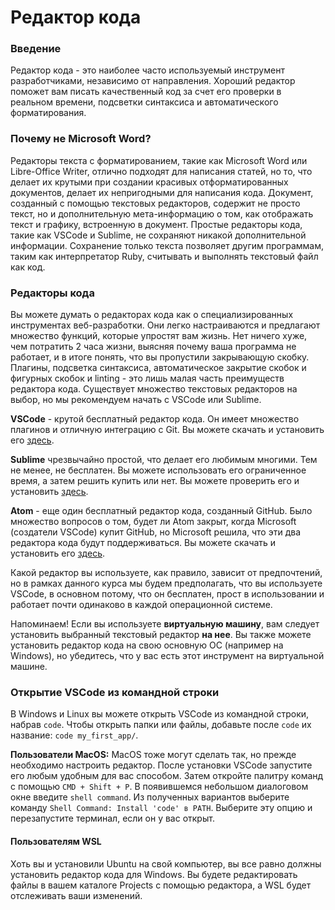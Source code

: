 # Редактор кода

### Введение

Редактор кода - это наиболее часто используемый инструмент разработчиками, независимо от направления. Хороший редактор поможет вам писать качественный код за счет его проверки в реальном времени, подсветки синтаксиса и автоматического форматирования.

### Почему не Microsoft Word?

Редакторы текста с форматированием, такие как Microsoft Word или Libre-Office Writer, отлично подходят для написания статей, но то, что делает их крутыми при создании красивых отформатированных документов, делает их непригодными для написания кода. Документ, созданный с помощью текстовых редакторов, содержит не просто текст, но и дополнительную мета-информацию о том, как отображать текст и графику, встроенную в документ. Простые редакторы кода, такие как VSCode и Sublime, не сохраняют никакой дополнительной информации. Сохранение только текста позволяет другим программам, таким как интерпретатор Ruby, считывать и выполнять текстовый файл как код.

### Редакторы кода

Вы можете думать о редакторах кода как о специализированных инструментах веб-разработки. Они легко настраиваются и предлагают множество функций, которые упростят вам жизнь. Нет ничего хуже, чем потратить 2 часа жизни, выясняя почему ваша программа не работает, и в итоге понять, что вы пропустили закрывающую скобку. Плагины, подсветка синтаксиса, автоматическое закрытие скобок и фигурных скобок и linting - это лишь малая часть преимуществ редактора кода. Существует множество текстовых редакторов на выбор, но мы рекомендуем начать с VSCode или Sublime.

**VSCode** - крутой бесплатный редактор кода. Он имеет множество плагинов и отличную интеграцию с Git. Вы можете скачать и установить его [здесь](https://code.visualstudio.com/).

**Sublime** чрезвычайно простой, что делает его любимым многими. Тем не менее, не бесплатен. Вы можете использовать его ограниченное время, а затем решить купить или нет. Вы можете проверить его и установить [здесь](https://www.sublimetext.com/).

**Atom** - еще один бесплатный редактор кода, созданный GitHub. Было множество вопросов о том, будет ли Atom закрыт, когда Microsoft (создатели VSCode) купит GitHub, но Microsoft решила, что эти два редактора кода будут поддерживаться. Вы можете скачать и установить его [здесь](https://atom.io/).

Какой редактор вы используете, как правило, зависит от предпочтений, но в рамках данного курса мы будем предполагать, что вы используете VSCode, в основном потому, что он бесплатен, прост в использовании и работает почти одинаково в каждой операционной системе.

Напоминаем! Если вы используете **виртуальную машину**, вам следует установить выбранный текстовый редактор **на нее**. Вы также можете установить редактор кода на свою основную ОС (например на Windows), но убедитесь, что у вас есть этот инструмент на виртуальной машине.

### Открытие VSCode из командной строки

В Windows и Linux вы можете открыть VSCode из командной строки, набрав `code`. Чтобы открыть папки или файлы, добавьте после `code` их название: `code my_first_app/`.

**Пользователи MacOS:** MacOS тоже могут сделать так, но прежде необходимо настроить редактор. После установки VSCode запустите его любым удобным для вас способом. Затем откройте палитру команд с помощью `CMD + Shift + P`. В появившемся небольшом диалоговом окне введите `shell command`. Из полученных вариантов выберите команду `Shell Command: Install 'code' в PATH`. Выберите эту опцию и перезапустите терминал, если он у вас открыт.

#### Пользователям WSL

Хоть вы и установили Ubuntu на свой компьютер, вы все равно должны установить редактор кода для Windows. Вы будете редактировать файлы в вашем каталоге Projects с помощью редактора, а WSL будет отслеживать ваши изменений.
